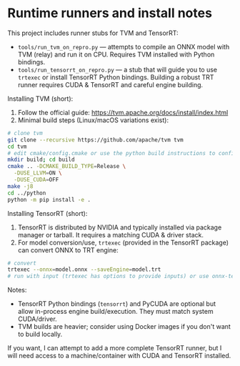 Runtime runners and install notes
================================

This project includes runner stubs for TVM and TensorRT:

- `tools/run_tvm_on_repro.py` — attempts to compile an ONNX model with TVM (relay) and run it on CPU. Requires TVM installed with Python bindings.
- `tools/run_tensorrt_on_repro.py` — a stub that will guide you to use `trtexec` or install TensorRT Python bindings. Building a robust TRT runner requires CUDA & TensorRT and careful engine building.

Installing TVM (short):

1. Follow the official guide: https://tvm.apache.org/docs/install/index.html
2. Minimal build steps (Linux/macOS variations exist):

```bash
# clone tvm
git clone --recursive https://github.com/apache/tvm tvm
cd tvm
# edit cmake/config.cmake or use the python build instructions to configure
mkdir build; cd build
cmake .. -DCMAKE_BUILD_TYPE=Release \
  -DUSE_LLVM=ON \
  -DUSE_CUDA=OFF
make -j8
cd ../python
python -m pip install -e .
```

Installing TensorRT (short):

1. TensorRT is distributed by NVIDIA and typically installed via package manager or tarball. It requires a matching CUDA & driver stack.
2. For model conversion/use, `trtexec` (provided in the TensorRT package) can convert ONNX to TRT engine:

```bash
# convert
trtexec --onnx=model.onnx --saveEngine=model.trt
# run with input (trtexec has options to provide inputs) or use onnx-tensorrt
```

Notes:
- TensorRT Python bindings (`tensorrt`) and PyCUDA are optional but allow in-process engine build/execution. They must match system CUDA/driver.
- TVM builds are heavier; consider using Docker images if you don't want to build locally.

If you want, I can attempt to add a more complete TensorRT runner, but I will need access to a machine/container with CUDA and TensorRT installed.
